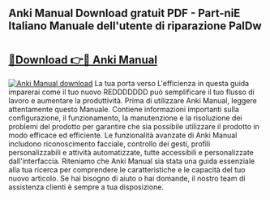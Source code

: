 ## Anki Manual Download gratuit PDF - Part-niE Italiano Manuale dell'utente di riparazione PaIDw

# <h2><a href="http://dfch1j8.blite.top/?on=Anki+Manual">🔗Download 👉🔴 Anki Manual</a></h2>

[![Anki Manual download](https://i.imgur.com/lujVjoI.png)](http://dfch1j8.blite.top/?on=Anki+Manual)
La tua porta verso L'efficienza in questa guida imparerai come il tuo nuovo REDDDDDDD può semplificare il tuo flusso di lavoro e aumentare la produttività. Prima di utilizzare Anki Manual, leggere attentamente questo Manuale. Contiene informazioni importanti sulla configurazione, il funzionamento, la manutenzione e la risoluzione dei problemi del prodotto per garantire che sia possibile utilizzare il prodotto in modo efficace ed efficiente. Le funzionalità avanzate di Anki Manual includono riconoscimento facciale, controllo dei gesti, profili personalizzabili e attività automatizzate, tutte accessibili e personalizzate dall'interfaccia. Riteniamo che Anki Manual sia stata una guida essenziale alla tua ricerca per comprendere le caratteristiche e le capacità del tuo nuovo articolo. Se hai bisogno di aiuto o hai domande, il nostro team di assistenza clienti è sempre a tua disposizione.
